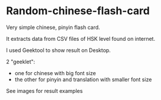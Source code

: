 # Random-chinese-flash-card
Very simple chinese, pinyin flash card.

It extracts data from CSV files of HSK level found on internet.


I used Geektool to show result on Desktop.

2 "geeklet":
- one for chinese with big font size
- the other for pinyin and translation with smaller font size


See images for result examples
